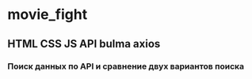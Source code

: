 # movie_fight

## HTML CSS JS API bulma axios

### Поиск данных по API и сравнение двух вариантов поиска
